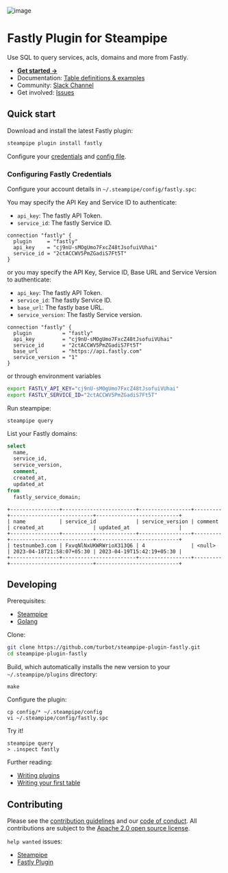 ![image](https://hub.steampipe.io/images/plugins/turbot/fastly-social-graphic.png)

# Fastly Plugin for Steampipe

Use SQL to query services, acls, domains and more from Fastly.

- **[Get started →](https://hub.steampipe.io/plugins/turbot/fastly)**
- Documentation: [Table definitions & examples](https://hub.steampipe.io/plugins/turbot/fastly/tables)
- Community: [Slack Channel](https://steampipe.io/community/join)
- Get involved: [Issues](https://github.com/turbot/steampipe-plugin-fastly/issues)

## Quick start

Download and install the latest Fastly plugin:

```bash
steampipe plugin install fastly
```

Configure your [credentials](https://hub.steampipe.io/plugins/turbot/fastly#credentials) and [config file](https://hub.steampipe.io/plugins/turbot/fastly#configuration).

### Configuring Fastly Credentials

Configure your account details in `~/.steampipe/config/fastly.spc`:

You may specify the API Key and Service ID to authenticate:

- `api_key`: The fastly API Token.
- `service_id`: The fastly Service ID.

```hcl
connection "fastly" {
  plugin     = "fastly"
  api_key    = "cj9nU-sMOgUmo7FxcZ48tJsofuiVUhai"
  service_id = "2ctACCWV5PmZGadiS7Ft5T"
}
```

or you may specify the API Key, Service ID, Base URL and Service Version to authenticate:

- `api_key`: The fastly API Token.
- `service_id`: The fastly Service ID.
- `base_url`: The fastly base URL.
- `service_version`: The fastly Service version.

```hcl
connection "fastly" {
  plugin          = "fastly"
  api_key         = "cj9nU-sMOgUmo7FxcZ48tJsofuiVUhai"
  service_id      = "2ctACCWV5PmZGadiS7Ft5T"
  base_url        = "https://api.fastly.com"
  service_version = "1"
}
```

or through environment variables

```sh
export FASTLY_API_KEY="cj9nU-sMOgUmo7FxcZ48tJsofuiVUhai"
export FASTLY_SERVICE_ID="2ctACCWV5PmZGadiS7Ft5T"
```

Run steampipe:

```shell
steampipe query
```

List your Fastly domains:

```sql
select
  name,
  service_id,
  service_version,
  comment,
  created_at,
  updated_at
from
  fastly_service_domain;
```

```
+----------------+------------------------+-----------------+---------+---------------------------+---------------------------+
| name           | service_id             | service_version | comment | created_at                | updated_at                |
+----------------+------------------------+-----------------+---------+---------------------------+---------------------------+
| testnumbe3.com | FxvqNlNxUKWRWrioX313Q6 | 4               | <null>  | 2023-04-18T21:58:07+05:30 | 2023-04-19T15:42:19+05:30 |
+----------------+------------------------+-----------------+---------+---------------------------+---------------------------+
```

## Developing

Prerequisites:

- [Steampipe](https://steampipe.io/downloads)
- [Golang](https://golang.org/doc/install)

Clone:

```sh
git clone https://github.com/turbot/steampipe-plugin-fastly.git
cd steampipe-plugin-fastly
```

Build, which automatically installs the new version to your `~/.steampipe/plugins` directory:

```
make
```

Configure the plugin:

```
cp config/* ~/.steampipe/config
vi ~/.steampipe/config/fastly.spc
```

Try it!

```
steampipe query
> .inspect fastly
```

Further reading:

- [Writing plugins](https://steampipe.io/docs/develop/writing-plugins)
- [Writing your first table](https://steampipe.io/docs/develop/writing-your-first-table)

## Contributing

Please see the [contribution guidelines](https://github.com/turbot/steampipe/blob/main/CONTRIBUTING.md) and our [code of conduct](https://github.com/turbot/steampipe/blob/main/CODE_OF_CONDUCT.md). All contributions are subject to the [Apache 2.0 open source license](https://github.com/turbot/steampipe-plugin-fastly/blob/main/LICENSE).

`help wanted` issues:

- [Steampipe](https://github.com/turbot/steampipe/labels/help%20wanted)
- [Fastly Plugin](https://github.com/turbot/steampipe-plugin-fastly/labels/help%20wanted)
